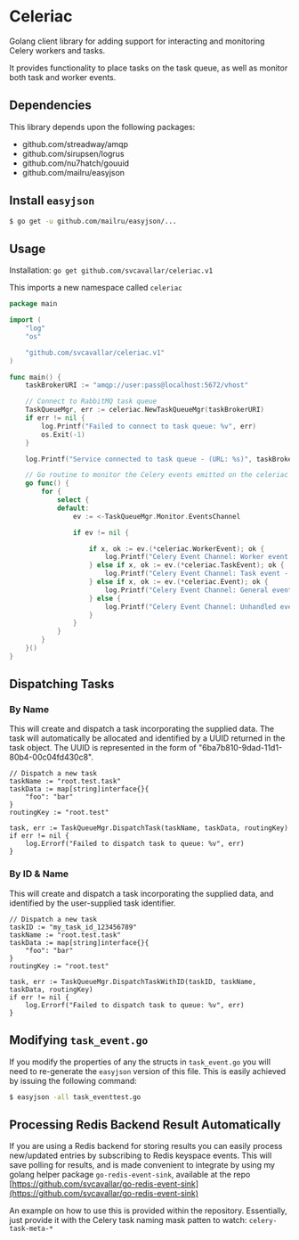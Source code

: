 # Celeriac

Golang client library for adding support for interacting and monitoring Celery workers and tasks.

It provides functionality to place tasks on the task queue, as well as monitor both task and worker events.

## Dependencies

This library depends upon the following packages:

- github.com/streadway/amqp
- github.com/sirupsen/logrus
- github.com/nu7hatch/gouuid
- github.com/mailru/easyjson

## Install `easyjson`

```bash
$ go get -u github.com/mailru/easyjson/...
```

## Usage

Installation: `go get github.com/svcavallar/celeriac.v1`

This imports a new namespace called `celeriac`

```go
package main

import (
	"log"
	"os"

	"github.com/svcavallar/celeriac.v1"
)

func main() {
	taskBrokerURI := "amqp://user:pass@localhost:5672/vhost"

	// Connect to RabbitMQ task queue
	TaskQueueMgr, err := celeriac.NewTaskQueueMgr(taskBrokerURI)
	if err != nil {
		log.Printf("Failed to connect to task queue: %v", err)
		os.Exit(-1)
	}

	log.Printf("Service connected to task queue - (URL: %s)", taskBrokerURI)

	// Go routine to monitor the Celery events emitted on the celeriac events channel
	go func() {
        for {
            select {
            default:
                ev := <-TaskQueueMgr.Monitor.EventsChannel

                if ev != nil {

                    if x, ok := ev.(*celeriac.WorkerEvent); ok {
                        log.Printf("Celery Event Channel: Worker event - %s [Hostname]: %s", x.Type, x.Hostname)
                    } else if x, ok := ev.(*celeriac.TaskEvent); ok {
                        log.Printf("Celery Event Channel: Task event - %s [ID]: %s", x.Type, x.UUID)
                    } else if x, ok := ev.(*celeriac.Event); ok {
                        log.Printf("Celery Event Channel: General event - %s [Hostname]: %s - [Data]: %v", x.Type, x.Hostname, x.Data)
                    } else {
                        log.Printf("Celery Event Channel: Unhandled event: %v", ev)
                    }
                }
            }
        }
	}()
}
```

## Dispatching Tasks

### By Name
This will create and dispatch a task incorporating the supplied data. The task will automatically be allocated and identified by a UUID returned in the task object. The UUID is represented in the form of "6ba7b810-9dad-11d1-80b4-00c04fd430c8".

	// Dispatch a new task
	taskName := "root.test.task"
	taskData := map[string]interface{}{
		"foo": "bar"
	}
	routingKey := "root.test"

	task, err := TaskQueueMgr.DispatchTask(taskName, taskData, routingKey)
	if err != nil {
		log.Errorf("Failed to dispatch task to queue: %v", err)
	}


### By ID & Name
This will create and dispatch a task incorporating the supplied data, and identified by the user-supplied task identifier.

	// Dispatch a new task
	taskID := "my_task_id_123456789"
	taskName := "root.test.task"
	taskData := map[string]interface{}{
		"foo": "bar"
	}
	routingKey := "root.test"

	task, err := TaskQueueMgr.DispatchTaskWithID(taskID, taskName, taskData, routingKey)
	if err != nil {
		log.Errorf("Failed to dispatch task to queue: %v", err)
	}

## Modifying `task_event.go`

If you modify the properties of any the structs in `task_event.go` you will need to re-generate the `easyjson` version of this file. This is easily achieved by issuing the following command:

```bash
$ easyjson -all task_eventtest.go
```
## Processing Redis Backend Result Automatically

If you are using a Redis backend for storing results you can easily process new/updated entries by subscribing to Redis keyspace events. 
This will save polling for results, and is made convenient to integrate by using my golang helper package `go-redis-event-sink`, available at the repo [https://github.com/svcavallar/go-redis-event-sink](https://github.com/svcavallar/go-redis-event-sink)

An example on how to use this is provided within the repository. Essentially, just provide it with the Celery task naming mask patten to watch: `celery-task-meta-*`